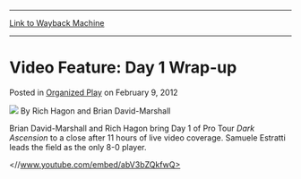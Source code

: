 
---
[Link to Wayback Machine](https://web.archive.org/web/20150911164926/http://magic.wizards.com/en/articles/archive/organized-play/video-feature-day-1-wrap-2012-02-10)

[_metadata_:author]:- "Rich Hagon and Brian David-Marshall"
[_metadata_:description]:- "Brian David-Marshall and Rich Hagon bring Day 1 of Pro Tour Dark Ascension to a close after 11 hours of live video coverage. Samuele Estratti leads the field as the only 8-0 player."
[_metadata_:generator]:- "Drupal 7 (http://drupal.org)"
[_metadata_:node]:- "314251"
[_metadata_:path_date]:- "2012-02-10"
[_metadata_:publish_date]:- "2012-02-09"
[_metadata_:source]:- "div-main-content"
[_metadata_:title]:- "Video Feature: Day 1 Wrap-up"
[_metadata_:wayback_capture_timestamp]:- "2015-09-11 16:49:26"
[_metadata_:wayback_raw_url]:- "https://web.archive.org/web/20150911164926id_/http://magic.wizards.com/en/articles/archive/organized-play/video-feature-day-1-wrap-2012-02-10"
[_metadata_:wayback_url]:- "http://magic.wizards.com/en/articles/archive/organized-play/video-feature-day-1-wrap-2012-02-10"
---


Video Feature: Day 1 Wrap-up
============================



 Posted in [Organized Play](/en/articles/columns/organized-play-archive)
 on February 9, 2012 






![](https://media.magic.wizards.com/styles/auth_small/public/images/hero/wizardslogo_thumb.jpg)
By Rich Hagon and Brian David-Marshall










Brian David-Marshall and Rich Hagon bring Day 1 of Pro Tour *Dark Ascension*  to a close after 11 hours of live video coverage. Samuele Estratti leads the field as the only 8-0 player.


<//www.youtube.com/embed/abV3bZQkfwQ>







